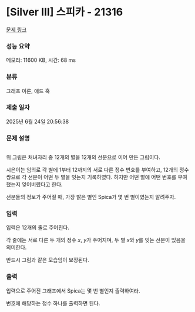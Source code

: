 # [Silver III] 스피카 - 21316 

[문제 링크](https://www.acmicpc.net/problem/21316) 

### 성능 요약

메모리: 11600 KB, 시간: 68 ms

### 분류

그래프 이론, 애드 혹

### 제출 일자

2025년 6월 24일 20:56:38

### 문제 설명

<p style="text-align: center;"><img alt="" src="https://upload.acmicpc.net/f4e23dad-8668-4acc-a6b5-ddac9b4def7f/-/preview/"></p>

<p>위 그림은 처녀자리 중 12개의 별을 12개의 선분으로 이어 만든 그림이다.</p>

<p>시은이는 임의로 각 별에 1부터 12까지의 서로 다른 정수 번호를 부여하고, 12개의 정수 쌍으로 각 선분이 어떤 두 별을 잇는지 기록하였다. 하지만 어떤 별에 어떤 번호를 부여했는지 잊어버렸다고 한다.</p>

<p>선분들의 정보가 주어질 때, 가장 밝은 별인 Spica가 몇 번 별이였는지 알려주자.</p>

### 입력 

 <p>입력은 12개의 줄로 주어진다.</p>

<p>각 줄에는 서로 다른 두 개의 정수 <em>x</em>, <em>y</em>가 주어지며, 두 별 <em>x</em>와 <em>y</em>를 잇는 선분이 있음을 의미한다.</p>

<p>반드시 그림과 같은 모습임이 보장된다.</p>

### 출력 

 <p>입력으로 주어진 그래프에서 Spica는 몇 번 별인지 출력하여라.</p>

<p>번호에 해당하는 정수 하나를 출력하면 된다.</p>

